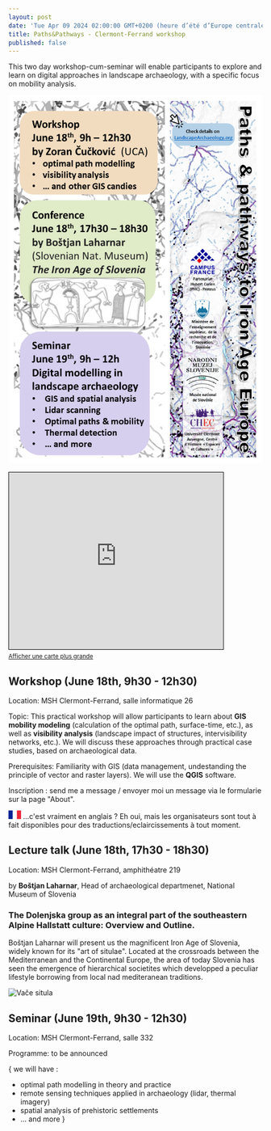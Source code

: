 ```yaml
---
layout: post
date: 'Tue Apr 09 2024 02:00:00 GMT+0200 (heure d’été d’Europe centrale)'
title: Paths&Pathways - Clermont-Ferrand workshop
published: false
---
```

This two day workshop-cum-seminar will enable participants to explore and learn on digital approaches in landscape archaeology, with a specific focus on mobility analysis. 

![2024-04-proteus-cfd.png](/figures/2024-04-proteus-cfd.png)

<iframe width="425" height="350" src="https://www.openstreetmap.org/export/embed.html?bbox=3.0866110324859624%2C45.76974009122568%2C3.0901515483856206%2C45.77142018603985&amp;layer=mapnik" style="border: 1px solid black"></iframe><br/><small><a href="https://www.openstreetmap.org/#map=19/45.77058/3.08838">Afficher une carte plus grande</a></small>

## Workshop (June 18th, 9h30 - 12h30) 

Location: MSH Clermont-Ferrand, salle informatique 26

Topic: This practical workshop will allow participants to learn about **GIS mobility modeling** (calculation of the optimal path, surface-time, etc.), as well as **visibility analysis** (landscape impact of structures, intervisibility networks, etc.). We will discuss these approaches through practical case studies, based on archaeological data.

Prerequisites: Familiarity with GIS (data management, undestanding the principle of vector and raster layers). We will use the **QGIS** software.

Inscription : send me a message / envoyer moi un message via le formularie sur la page "About".

<img src=/img/fr_flag.png alt="FR"> ...c'est vraiment en anglais ? Eh oui, mais les organisateurs sont tout à fait disponibles pour des traductions/eclaircissements à tout moment.  

## Lecture talk (June 18th, 17h30 - 18h30) 

Location: MSH Clermont-Ferrand, amphithéatre 219

by **Boštjan Laharnar**, Head of archaeological departmenet, National Museum of Slovenia

### The Dolenjska group as an integral part of the southeastern Alpine Hallstatt culture: Overview and Outline.

Boštjan Laharnar will present us the magnificent Iron Age of Slovenia, widely known for its "art of situlae". Located at the crossroads between the Mediterranean and the Continental Europe, the area of today Slovenia has seen the emergence of hierarchical societites which developped a peculiar lifestyle borrowing from local nad mediteranean traditions. 

![Vače situla](https://www.nms.si/en/imagelib/source/default/Zbirka/Znameniti-predmeti/07situla/Plasc-situle.jpg)


## Seminar (June 19th, 9h30 - 12h30)

Location: MSH Clermont-Ferrand, salle 332

Programme: to be announced

{ we will have : 
- optimal path modelling in theory and practice
- remote sensing techniques applied in archaeology (lidar, thermal imagery)
- spatial analysis of prehistoric settlements
- ... and more }
